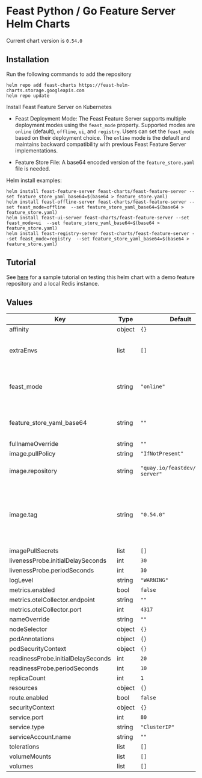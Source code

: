 # Feast Python / Go Feature Server Helm Charts

Current chart version is `0.54.0`

## Installation

Run the following commands to add the repository

```
helm repo add feast-charts https://feast-helm-charts.storage.googleapis.com
helm repo update
```

Install Feast Feature Server on Kubernetes

- Feast Deployment Mode: The Feast Feature Server supports multiple deployment modes using the `feast_mode` property. Supported modes are `online` (default), `offline`, `ui`, and `registry`.
Users can set the `feast_mode` based on their deployment choice. The `online` mode is the default and maintains backward compatibility with previous Feast Feature Server implementations.

- Feature Store File: A base64 encoded version of the `feature_store.yaml` file is needed.

Helm install examples:
```
helm install feast-feature-server feast-charts/feast-feature-server --set feature_store_yaml_base64=$(base64 > feature_store.yaml)
helm install feast-offline-server feast-charts/feast-feature-server --set feast_mode=offline  --set feature_store_yaml_base64=$(base64 > feature_store.yaml)
helm install feast-ui-server feast-charts/feast-feature-server --set feast_mode=ui  --set feature_store_yaml_base64=$(base64 > feature_store.yaml)
helm install feast-registry-server feast-charts/feast-feature-server --set feast_mode=registry  --set feature_store_yaml_base64=$(base64 > feature_store.yaml)

```

## Tutorial
See [here](https://github.com/feast-dev/feast/tree/master/examples/python-helm-demo) for a sample tutorial on testing this helm chart with a demo feature repository and a local Redis instance.

## Values

| Key | Type | Default | Description |
|-----|------|---------|-------------|
| affinity | object | `{}` |  |
| extraEnvs | list | `[]` | Additional environment variables to be set in the container |
| feast_mode | string | `"online"` | Feast supported deployment modes - online (default), offline, ui and registry |
| feature_store_yaml_base64 | string | `""` | [required] a base64 encoded version of feature_store.yaml |
| fullnameOverride | string | `""` |  |
| image.pullPolicy | string | `"IfNotPresent"` |  |
| image.repository | string | `"quay.io/feastdev/feature-server"` | Docker image for Feature Server repository |
| image.tag | string | `"0.54.0"` | The Docker image tag (can be overwritten if custom feature server deps are needed for on demand transforms) |
| imagePullSecrets | list | `[]` |  |
| livenessProbe.initialDelaySeconds | int | `30` |  |
| livenessProbe.periodSeconds | int | `30` |  |
| logLevel | string | `"WARNING"` |  |
| metrics.enabled | bool | `false` |  |
| metrics.otelCollector.endpoint | string | `""` |  |
| metrics.otelCollector.port | int | `4317` |  |
| nameOverride | string | `""` |  |
| nodeSelector | object | `{}` |  |
| podAnnotations | object | `{}` |  |
| podSecurityContext | object | `{}` |  |
| readinessProbe.initialDelaySeconds | int | `20` |  |
| readinessProbe.periodSeconds | int | `10` |  |
| replicaCount | int | `1` |  |
| resources | object | `{}` |  |
| route.enabled | bool | `false` |  |
| securityContext | object | `{}` |  |
| service.port | int | `80` |  |
| service.type | string | `"ClusterIP"` |  |
| serviceAccount.name | string | `""` |  |
| tolerations | list | `[]` |  |
| volumeMounts | list | `[]` |  |
| volumes | list | `[]` |  |